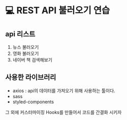 # 💻 REST API 불러오기 연습 

## api 리스트

1. 뉴스 불러오기
2. 영화 불러오기
3. 네이버 책 검색해보기

## 사용한 라이브러리

- axios : api의 데이터를 가져오기 위해 사용하는 툴이다.
- sass
- styled-components

그 외에 커스터마이징 Hooks를 만들어서 코드를 간결화 시키자